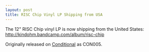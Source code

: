 ```yaml
---
layout: post
title: RISC Chip Vinyl LP Shipping from USA
---
```


The 12" RISC Chip vinyl LP is now shipping from the United States: http://kindohm.bandcamp.com/album/risc-chip

Originally released on [Conditional](http://www.conditional.club/) as CON005. 
